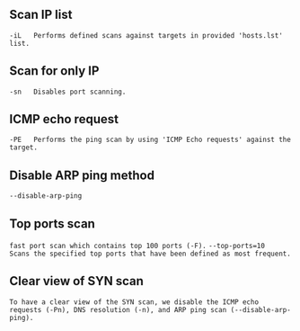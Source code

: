 ## Scan IP list
 `-iL	Performs defined scans against targets in provided 'hosts.lst' list.`

## Scan for only IP
 `-sn	Disables port scanning.`

## ICMP echo request
 `-PE	Performs the ping scan by using 'ICMP Echo requests' against the target.`

## Disable ARP ping method
 `--disable-arp-ping`

## Top ports scan
  `fast port scan which contains top 100 ports (-F).`
  `--top-ports=10	Scans the specified top ports that have been defined as most frequent.`

## Clear view of SYN scan
  `To have a clear view of the SYN scan, we disable the ICMP echo requests (-Pn), DNS resolution (-n), and ARP ping scan (--disable-arp-ping).`

